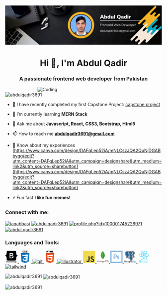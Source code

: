 ![logo](https://github.com/abdulqadir3691/abdulqadir3691/blob/main/githun%20banner.png)
<h1 align="center">Hi 👋, I'm Abdul Qadir</h1>
<h3 align="center">A passionate frontend web developer from Pakistan</h3>

<img align="right" alt="Coding" width="400" src="https://miro.medium.com/v2/resize:fit:1358/1*w5W4vlki-8Y4R2Ti0mtwSw.gif">

<p align="left"> <img src="https://komarev.com/ghpvc/?username=abdulqadir3691&label=Profile%20views&color=0e75b6&style=flat" alt="abdulqadir3691" /> </p>

- 🔭 I have recently completed my first Capstone Project: [capstone project](https://portfolio-abdulqadir3691.vercel.app/)

- 🌱 I’m currently learning **MERN Stack**

- 💬 Ask me about **Javascript, React, CSS3, Bootstrap, Html5**

- 📫 How to reach me **abdulqadir3691@gmail.com**

- 📄 Know about my experiences [https://www.canva.com/design/DAFqLep52iA/mNLCszJQA2QuNjDGABbygg/edit?utm_content=DAFqLep52iA&utm_campaign=designshare&utm_medium=link2&utm_source=sharebutton](https://www.canva.com/design/DAFqLep52iA/mNLCszJQA2QuNjDGABbygg/edit?utm_content=DAFqLep52iA&utm_campaign=designshare&utm_medium=link2&utm_source=sharebutton)

- ⚡ Fun fact **I like fun memes!**

<h3 align="left">Connect with me:</h3>
<p align="left">
<a href="https://twitter.com/iaqabbasi" target="blank"><img align="center" src="https://raw.githubusercontent.com/rahuldkjain/github-profile-readme-generator/master/src/images/icons/Social/twitter.svg" alt="iaqabbasi" height="30" width="40" /></a>
<a href="https://linkedin.com/in/abdulqadir3691" target="blank"><img align="center" src="https://raw.githubusercontent.com/rahuldkjain/github-profile-readme-generator/master/src/images/icons/Social/linked-in-alt.svg" alt="abdulqadir3691" height="30" width="40" /></a>
<a href="https://fb.com/profile.php?id=100001745226971" target="blank"><img align="center" src="https://raw.githubusercontent.com/rahuldkjain/github-profile-readme-generator/master/src/images/icons/Social/facebook.svg" alt="profile.php?id=100001745226971" height="30" width="40" /></a>
<a href="https://instagram.com/abdul.qadir3691" target="blank"><img align="center" src="https://raw.githubusercontent.com/rahuldkjain/github-profile-readme-generator/master/src/images/icons/Social/instagram.svg" alt="abdul.qadir3691" height="30" width="40" /></a>
</p>

<h3 align="left">Languages and Tools:</h3>
<p align="left"> <a href="https://getbootstrap.com" target="_blank" rel="noreferrer"> <img src="https://raw.githubusercontent.com/devicons/devicon/master/icons/bootstrap/bootstrap-plain-wordmark.svg" alt="bootstrap" width="40" height="40"/> </a> <a href="https://www.w3schools.com/css/" target="_blank" rel="noreferrer"> <img src="https://raw.githubusercontent.com/devicons/devicon/master/icons/css3/css3-original-wordmark.svg" alt="css3" width="40" height="40"/> </a> <a href="https://git-scm.com/" target="_blank" rel="noreferrer"> <img src="https://www.vectorlogo.zone/logos/git-scm/git-scm-icon.svg" alt="git" width="40" height="40"/> </a> <a href="https://www.w3.org/html/" target="_blank" rel="noreferrer"> <img src="https://raw.githubusercontent.com/devicons/devicon/master/icons/html5/html5-original-wordmark.svg" alt="html5" width="40" height="40"/> </a> <a href="https://www.adobe.com/in/products/illustrator.html" target="_blank" rel="noreferrer"> <img src="https://www.vectorlogo.zone/logos/adobe_illustrator/adobe_illustrator-icon.svg" alt="illustrator" width="40" height="40"/> </a> <a href="https://developer.mozilla.org/en-US/docs/Web/JavaScript" target="_blank" rel="noreferrer"> <img src="https://raw.githubusercontent.com/devicons/devicon/master/icons/javascript/javascript-original.svg" alt="javascript" width="40" height="40"/> </a> <a href="https://www.mongodb.com/" target="_blank" rel="noreferrer"> <img src="https://raw.githubusercontent.com/devicons/devicon/master/icons/mongodb/mongodb-original-wordmark.svg" alt="mongodb" width="40" height="40"/> </a> <a href="https://www.photoshop.com/en" target="_blank" rel="noreferrer"> <img src="https://raw.githubusercontent.com/devicons/devicon/master/icons/photoshop/photoshop-line.svg" alt="photoshop" width="40" height="40"/> </a> <a href="https://www.postgresql.org" target="_blank" rel="noreferrer"> <img src="https://raw.githubusercontent.com/devicons/devicon/master/icons/postgresql/postgresql-original-wordmark.svg" alt="postgresql" width="40" height="40"/> </a> <a href="https://reactjs.org/" target="_blank" rel="noreferrer"> <img src="https://raw.githubusercontent.com/devicons/devicon/master/icons/react/react-original-wordmark.svg" alt="react" width="40" height="40"/> </a> <a href="https://tailwindcss.com/" target="_blank" rel="noreferrer"> <img src="https://www.vectorlogo.zone/logos/tailwindcss/tailwindcss-icon.svg" alt="tailwind" width="40" height="40"/> </a> </p>

<p><img align="left" src="https://github-readme-stats.vercel.app/api/top-langs?username=abdulqadir3691&show_icons=true&locale=en&layout=compact" alt="abdulqadir3691" /></p>

<p>&nbsp;<img align="center" src="https://github-readme-stats.vercel.app/api?username=abdulqadir3691&show_icons=true&locale=en" alt="abdulqadir3691" /></p>

<p><img align="center" src="https://github-readme-streak-stats.herokuapp.com/?user=abdulqadir3691&" alt="abdulqadir3691" /></p>
